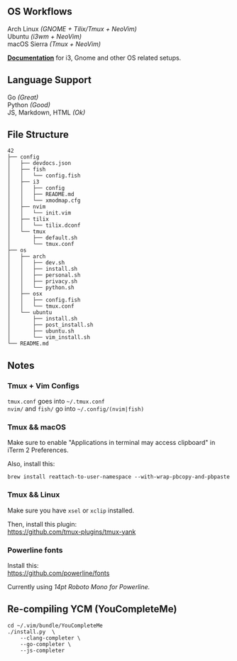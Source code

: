 ## OS Workflows
Arch Linux *(GNOME + Tilix/Tmux + NeoVim)*  
Ubuntu *(i3wm + NeoVim)*  
macOS Sierra *(Tmux + NeoVim)*  

**[Documentation](https://github.com/Netherdrake/Dotfiles/tree/master/os)** for i3, Gnome and other
OS related setups.

## Language Support
Go *(Great)*  
Python *(Good)*  
JS, Markdown, HTML *(Ok)*  

## File Structure
```
42
├── config
│   ├── devdocs.json
│   ├── fish
│   │   └── config.fish
│   ├── i3
│   │   ├── config
│   │   ├── README.md
│   │   └── xmodmap.cfg
│   ├── nvim
│   │   └── init.vim
│   ├── tilix
│   │   └── tilix.dconf
│   └── tmux
│       ├── default.sh
│       └── tmux.conf
├── os
│   ├── arch
│   │   ├── dev.sh
│   │   ├── install.sh
│   │   ├── personal.sh
│   │   ├── privacy.sh
│   │   └── python.sh
│   ├── osx
│   │   ├── config.fish
│   │   └── tmux.conf
│   └── ubuntu
│       ├── install.sh
│       ├── post_install.sh
│       ├── ubuntu.sh
│       └── vim_install.sh
└── README.md
```

## Notes

### Tmux + Vim Configs
`tmux.conf` goes into `~/.tmux.conf`  
`nvim/` and `fish/` go into `~/.config/(nvim|fish)`


### Tmux && macOS
Make sure to enable "Applications in terminal may access clipboard"
in iTerm 2 Preferences.

Also, install this:
```
brew install reattach-to-user-namespace --with-wrap-pbcopy-and-pbpaste
```

### Tmux && Linux
Make sure you have `xsel` or `xclip` installed.

Then, install this plugin:  
https://github.com/tmux-plugins/tmux-yank

### Powerline fonts
Install this:  
https://github.com/powerline/fonts

Currently using _14pt Roboto Mono for Powerline._

## Re-compiling YCM (YouCompleteMe)
```
cd ~/.vim/bundle/YouCompleteMe
./install.py  \
    --clang-completer \
    --go-completer \
    --js-completer
```
